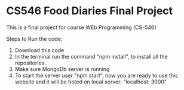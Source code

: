 # CS546 Food Diaries Final Project

This is a final project for course WEb Programming (CS-546)

Steps to Run the code:

1. Download this code
2. In the terminal run the command "npm install", to install all the repositories.
4. Make sure MongoDb server is running
3. To start the server user "npm start", now you are ready to use this website and it will be hoted on local server: "localhost: 3000"

